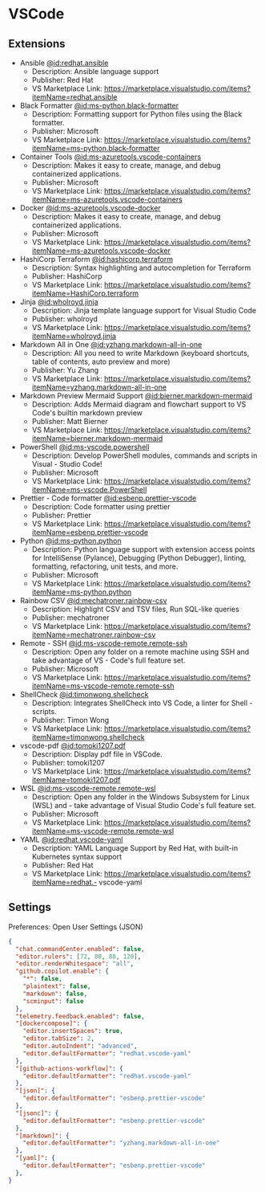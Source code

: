 # VSCode

## Extensions

- Ansible [@id:redhat.ansible](vscode:extension/redhat.ansible)
  - Description: Ansible language support
  - Publisher: Red Hat
  - VS Marketplace Link: https://marketplace.visualstudio.com/items?itemName=redhat.ansible
- Black Formatter [@id:ms-python.black-formatter](vscode:extension/ms-python.black-formatter)
  - Description: Formatting support for Python files using the Black formatter.
  - Publisher: Microsoft
  - VS Marketplace Link: https://marketplace.visualstudio.com/items?itemName=ms-python.black-formatter
- Container Tools [@id:ms-azuretools.vscode-containers](vscode:extension/ms-azuretools.vscode-containers)
  - Description: Makes it easy to create, manage, and debug containerized applications.
  - Publisher: Microsoft
  - VS Marketplace Link: https://marketplace.visualstudio.com/items?itemName=ms-azuretools.vscode-containers
- Docker [@id:ms-azuretools.vscode-docker](vscode:extension/ms-azuretools.vscode-docker)
  - Description: Makes it easy to create, manage, and debug containerized applications.
  - Publisher: Microsoft
  - VS Marketplace Link: https://marketplace.visualstudio.com/items?itemName=ms-azuretools.vscode-docker
- HashiCorp Terraform [@id:hashicorp.terraform](vscode:extension/hashicorp.terraform)
  - Description: Syntax highlighting and autocompletion for Terraform
  - Publisher: HashiCorp
  - VS Marketplace Link: https://marketplace.visualstudio.com/items?itemName=HashiCorp.terraform
- Jinja [@id:wholroyd.jinja](vscode:extension/wholroyd.jinja)
  - Description: Jinja template language support for Visual Studio Code
  - Publisher: wholroyd
  - VS Marketplace Link: https://marketplace.visualstudio.com/items?itemName=wholroyd.jinja
- Markdown All in One [@id:yzhang.markdown-all-in-one](vscode:extension/yzhang.markdown-all-in-one)
  - Description: All you need to write Markdown (keyboard shortcuts, table of contents, auto preview and more)
  - Publisher: Yu Zhang
  - VS Marketplace Link: https://marketplace.visualstudio.com/items?itemName=yzhang.markdown-all-in-one
- Markdown Preview Mermaid Support [@id:bierner.markdown-mermaid](vscode:extension/bierner.markdown-mermaid)
  - Description: Adds Mermaid diagram and flowchart support to VS Code's builtin markdown preview
  - Publisher: Matt Bierner
  - VS Marketplace Link: https://marketplace.visualstudio.com/items?itemName=bierner.markdown-mermaid
- PowerShell [@id:ms-vscode.powershell](vscode:extension/ms-vscode.powershell)
  - Description: Develop PowerShell modules, commands and scripts in Visual   - Studio Code!
  - Publisher: Microsoft
  - VS Marketplace Link: https://marketplace.visualstudio.com/items?itemName=ms-vscode.PowerShell
- Prettier - Code formatter [@id:esbenp.prettier-vscode](vscode:extension/esbenp.prettier-vscode)
  - Description: Code formatter using prettier
  - Publisher: Prettier
  - VS Marketplace Link: https://marketplace.visualstudio.com/items?itemName=esbenp.prettier-vscode
- Python [@id:ms-python.python](vscode:extension/ms-python.python)
  - Description: Python language support with extension access points for IntelliSense (Pylance), Debugging (Python Debugger), linting, formatting, refactoring, unit tests, and more.
  - Publisher: Microsoft
  - VS Marketplace Link: https://marketplace.visualstudio.com/items?itemName=ms-python.python
- Rainbow CSV [@id:mechatroner.rainbow-csv](vscode:extension/mechatroner.rainbow-csv)
  - Description: Highlight CSV and TSV files, Run SQL-like queries
  - Publisher: mechatroner
  - VS Marketplace Link: https://marketplace.visualstudio.com/items?itemName=mechatroner.rainbow-csv
- Remote - SSH [@id:ms-vscode-remote.remote-ssh](vscode:extension/ms-vscode-remote.remote-ssh)
  - Description: Open any folder on a remote machine using SSH and take advantage of VS   - Code's full feature set.
  - Publisher: Microsoft
  - VS Marketplace Link: https://marketplace.visualstudio.com/items?itemName=ms-vscode-remote.remote-ssh
- ShellCheck [@id:timonwong.shellcheck](vscode:extension/timonwong.shellcheck)
  - Description: Integrates ShellCheck into VS Code, a linter for Shell   - scripts.
  - Publisher: Timon Wong
  - VS Marketplace Link: https://marketplace.visualstudio.com/items?itemName=timonwong.shellcheck
- vscode-pdf [@id:tomoki1207.pdf](vscode:extension/tomoki1207.pdf)
  - Description: Display pdf file in VSCode.
  - Publisher: tomoki1207
  - VS Marketplace Link: https://marketplace.visualstudio.com/items?itemName=tomoki1207.pdf
- WSL [@id:ms-vscode-remote.remote-wsl](vscode:extension/ms-vscode-remote.remote-wsl)
  - Description: Open any folder in the Windows Subsystem for Linux (WSL) and   - take advantage of Visual Studio Code's full feature set.
  - Publisher: Microsoft
  - VS Marketplace Link: https://marketplace.visualstudio.com/items?itemName=ms-vscode-remote.remote-wsl
- YAML [@id:redhat.vscode-yaml](vscode:extension/redhat.vscode-yaml)
  - Description: YAML Language Support by Red Hat, with built-in Kubernetes syntax support
  - Publisher: Red Hat
  - VS Marketplace Link: https://marketplace.visualstudio.com/items?itemName=redhat.- vscode-yaml

## Settings

Preferences: Open User Settings (JSON)

```json
{
  "chat.commandCenter.enabled": false,
  "editor.rulers": [72, 80, 88, 120],
  "editor.renderWhitespace": "all",
  "github.copilot.enable": {
    "*": false,
    "plaintext": false,
    "markdown": false,
    "scminput": false
  },
  "telemetry.feedback.enabled": false,
  "[dockercompose]": {
    "editor.insertSpaces": true,
    "editor.tabSize": 2,
    "editor.autoIndent": "advanced",
    "editor.defaultFormatter": "redhat.vscode-yaml"
  },
  "[github-actions-workflow]": {
    "editor.defaultFormatter": "redhat.vscode-yaml"
  },
  "[json]": {
    "editor.defaultFormatter": "esbenp.prettier-vscode"
  },
  "[jsonc]": {
    "editor.defaultFormatter": "esbenp.prettier-vscode"
  },
  "[markdown]": {
    "editor.defaultFormatter": "yzhang.markdown-all-in-one"
  },
  "[yaml]": {
    "editor.defaultFormatter": "esbenp.prettier-vscode"
  },
}
```